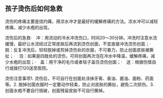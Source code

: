 ## 孩子烫伤后如何急救


烫伤的疼痛主要是烧灼痛，用凉水冲才是最好的缓解疼痛的方法。凉水冲可以减轻疼痛，减少水疱的出现。

烫伤后的急救·　冲：用流动的冷水冲洗伤口，时间20～30分钟。冲洗时注意水流缓慢，最好让水流经过正常皮肤后再流到烫伤创面，不宜直接冲洗烫伤创面；·　脱：反复冲洗后，轻轻脱掉或剪掉烫伤处的衣服，不可暴力，防止创面皮肤被撕扯；·　泡：如果是四肢处的烫伤，可将创面再次泡在冷水中降温，缓解疼痛，减少水疱的出现；·　盖：用干净的毛巾或者毯子盖住烫伤创面；·　送：根据伤情自行或拨打120送至医院。

烫伤注意事项1. 烫伤后，不可自行在创面处涂抹牙膏、香油、酱油、面粉、药面等。2. 脱掉创面衣服时一定要动作轻柔，防止对皮肤的撕扯，避免二次损伤。3. 创面水疱不要自行挑破，创面残留皮肤不可自行撕掉。